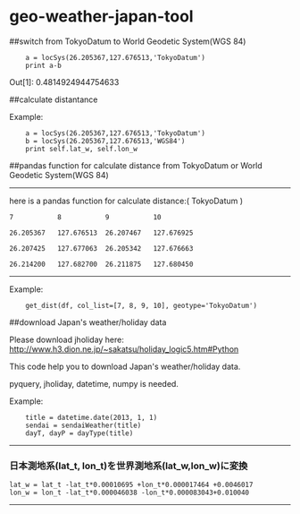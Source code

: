 # geo-weather-japan-tool

##switch from TokyoDatum to World Geodetic System(WGS 84)

        a = locSys(26.205367,127.676513,'TokyoDatum')
        print a-b
        
Out[1]: 0.4814924944754633

##calculate distantance

Example:

        a = locSys(26.205367,127.676513,'TokyoDatum')
        b = locSys(26.205367,127.676513,'WGS84')
        print self.lat_w, self.lon_w
 
 
##pandas function for calculate distance from TokyoDatum or World Geodetic System(WGS 84)
**************************************************************
here is a  pandas function for calculate distance:( TokyoDatum ) 

    7	        8	        9	        10
    
    26.205367	127.676513	26.207467	127.676925
    
    26.207425	127.677063	26.205342	127.676663
    
    26.214200	127.682700	26.211875	127.680450
**************************************************************
Example:    

        get_dist(df, col_list=[7, 8, 9, 10], geotype='TokyoDatum')

##download Japan's weather/holiday data

Please download jholiday here: http://www.h3.dion.ne.jp/~sakatsu/holiday_logic5.htm#Python

This code help you to download Japan's weather/holiday data.

pyquery, jholiday, datetime, numpy is needed.

Example:

        title = datetime.date(2013, 1, 1)
        sendai = sendaiWeather(title)
        dayT, dayP = dayType(title)


**************************************************************
### 日本測地系(lat_t, lon_t)を世界測地系(lat_w,lon_w)に変換
    lat_w = lat_t -lat_t*0.00010695 +lon_t*0.000017464 +0.0046017
    lon_w = lon_t -lat_t*0.000046038 -lon_t*0.000083043+0.010040
**************************************************************
